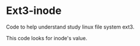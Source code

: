 # Ext3-inode

Code to help understand study linux file system ext3.

This code looks for inode's value.
